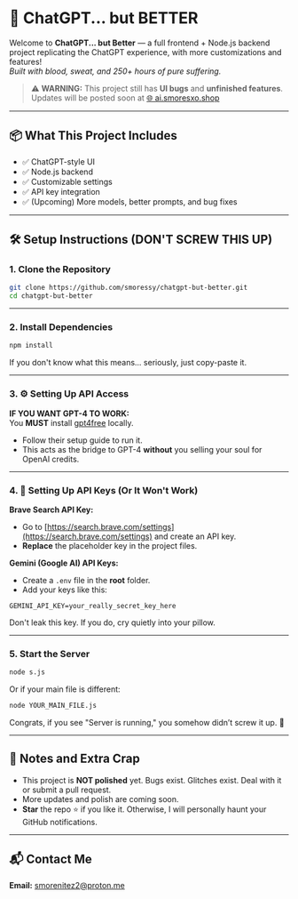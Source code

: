 # 🚀 ChatGPT... but BETTER

Welcome to **ChatGPT... but Better** — a full frontend + Node.js backend project replicating the ChatGPT experience, with more customizations and features!  
*Built with blood, sweat, and 250+ hours of pure suffering.*

> ⚠️ **WARNING:** This project still has **UI bugs** and **unfinished features**. Updates will be posted soon at [🌐 ai.smoresxo.shop](https://ai.smoresxo.shop/)

---

## 📦 What This Project Includes

- ✅ ChatGPT-style UI
- ✅ Node.js backend
- ✅ Customizable settings
- ✅ API key integration
- ✅ (Upcoming) More models, better prompts, and bug fixes

---

## 🛠️ Setup Instructions (DON'T SCREW THIS UP)

### 1. Clone the Repository

```bash
git clone https://github.com/smoressy/chatgpt-but-better.git
cd chatgpt-but-better
```

---

### 2. Install Dependencies

```bash
npm install
```

If you don't know what this means... seriously, just copy-paste it.

---

### 3. ⚙️ Setting Up API Access

**IF YOU WANT GPT-4 TO WORK:**  
You **MUST** install [gpt4free](https://github.com/xtekky/gpt4free) locally.  

- Follow their setup guide to run it.  
- This acts as the bridge to GPT-4 **without** you selling your soul for OpenAI credits.

---

### 4. 🔑 Setting Up API Keys (Or It Won't Work)

**Brave Search API Key:**  
- Go to [https://search.brave.com/settings](https://search.brave.com/settings) and create an API key.
- **Replace** the placeholder key in the project files.

**Gemini (Google AI) API Keys:**  
- Create a `.env` file in the **root** folder.
- Add your keys like this:

```env
GEMINI_API_KEY=your_really_secret_key_here
```

Don't leak this key. If you do, cry quietly into your pillow.

---

### 5. Start the Server

```bash
node s.js
```
Or if your main file is different:

```bash
node YOUR_MAIN_FILE.js
```

Congrats, if you see "Server is running," you somehow didn’t screw it up. 🎉

---

## 🧹 Notes and Extra Crap

- This project is **NOT polished** yet. Bugs exist. Glitches exist. Deal with it or submit a pull request.
- More updates and polish are coming soon.
- **Star** the repo ⭐ if you like it. Otherwise, I will personally haunt your GitHub notifications.

---

## 📬 Contact Me

**Email:** [smorenitez2@proton.me](mailto:smorenitez2@proton.me)
